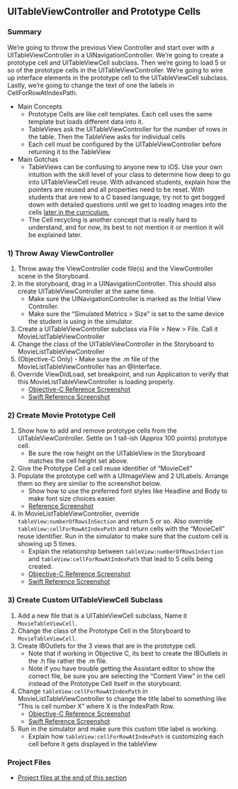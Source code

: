 ## UITableViewController and Prototype Cells

### Summary
We’re going to throw the previous View Controller and start over with a UITableViewController in a UINavigationController. We’re going to create a prototype cell and UITableViewCell subclass. Then we’re going to load 5 or so of the prototype cells in the UITableViewController. We’re going to wire up interface elements in the prototype cell to the UITableViewCell subclass. Lastly, we’re going to change the text of one the labels in CellForRowAtIndexPath.
* Main Concepts
	* Prototype Cells are like cell templates. Each cell uses the same template but loads different data into it.
	* TableViews ask the UITableViewController for the number of rows in the table. Then the TableView asks for individual cells
	* Each cell must be configured by the UITableViewController before returning it to the TableView
* Main Gotchas 
	* TableViews can be confusing to anyone new to iOS. Use your own intuition with the skill level of your class to determine how deep to go into UITableViewCell reuse. With advanced students, explain how the pointers are reused and all properties need to be reset. With students that are new to a C based language, try not to get bogged down with detailed questions until we get to loading images into the cells [later in the curriculum.](/TextForGuide/Downloading-Poster-Art.md)
	* The Cell recycling is another concept that is really hard to understand, and for now, its best to not mention it or mention it will be explained later.  

### 1) Throw Away ViewController
1. Throw away the ViewController code file(s) and the ViewController scene in the Storyboard.
1. In the storyboard, drag in a UINavigationController. This should also create UITableViewController at the same time.
	* Make sure the UINavigationController is marked as the Initial View Controller.
	* Make sure the “Simulated Metrics > Size” is set to the same device the student is using in the simulator.
1. Create a UITableViewController subclass via File > New > File. Call it MovieListTableViewController
1. Change the class of the UITableViewController in the Storyboard to MovieListTableViewController
1. (Objective-C Only) - Make sure the .m file of the MovieListTableViewController has an @Interface.
1. Override ViewDidLoad, set breakpoint, and run Application to verify that this MovieListTableViewController is loading properly.
	* [Objective-C Reference Screenshot](/ImagesForGuide/tableView01_objc.png)
	* [Swift Reference Screenshot](/ImagesForGuide/tableView01_swift.png)

### 2) Create Movie Prototype Cell
1. Show how to add and remove prototype cells from the UITableViewController. Settle on 1 tall-ish (Approx 100 points) prototype cell.
	* Be sure the row height on the UITableView in the Storyboard matches the cell height set above.
1. Give the Prototype Cell a cell reuse identifier of “MovieCell”
1. Populate the prototype cell with a UIImageView and 2 UILabels. Arrange them so they are similar to the screenshot below.
	* Show how to use the preferred font styles like Headline and Body to make font size choices easier.
	* [Reference Screenshot](/ImagesForGuide/tableView02.png)
1. In MovieListTableViewController, override ```tableView:numberOfRowsInSection``` and return 5 or so. Also override ```tableView:cellForRowAtIndexPath``` and return cells with the “MovieCell” reuse identifier. Run in the simulator to make sure that the custom cell is showing up 5 times.
	* Explain the relationship between ```tableView:numberOfRowsInSection``` and ```tableView:cellForRowAtIndexPath``` that lead to 5 cells being created.
	* [Objective-C Reference Screenshot](/ImagesForGuide/tableView03_objc.png)
	* [Swift Reference Screenshot](/ImagesForGuide/tableView03_swift.png)

### 3) Create Custom UITableViewCell Subclass
1. Add a new file that is a UITableViewCell subclass, Name it ```MovieTableViewCell```.
1. Change the class of the Prototype Cell in the Storyboard to ```MovieTableViewCell```.
1. Create IBOutlets for the 3 views that are in the prototype cell.
	* Note that if working in Objective C, its best to create the IBOutlets in the .h file rather the .m file.
	* Note if you have trouble getting the Assistant editor to show the correct file, be sure you are selecting the “Content View” in the cell instead of the Prototype Cell itself in the storyboard.
1. Change ```tableView:cellForRowAtIndexPath``` in MovieListTableViewController to change the title label to something like “This is cell number X” where X is the IndexPath Row.
	* [Objective-C Reference Screenshot](/ImagesForGuide/tableView04_objc.png)
	* [Swift Reference Screenshot](/ImagesForGuide/tableView04_swift.png)
1. Run in the simulator and make sure this custom title label is working.
	* Explain how ```tableView:cellForRowAtIndexPath``` is customizing each cell before it gets displayed in the tableView

### Project Files
* [Project files at the end of this section](/mobilebridge/iosbridge-rottentomatoes/releases/tag/v0.3-TableCellsDone)